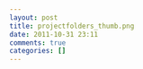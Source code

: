 ```yaml
---
layout: post
title: projectfolders_thumb.png
date: 2011-10-31 23:11
comments: true
categories: []
---
```


